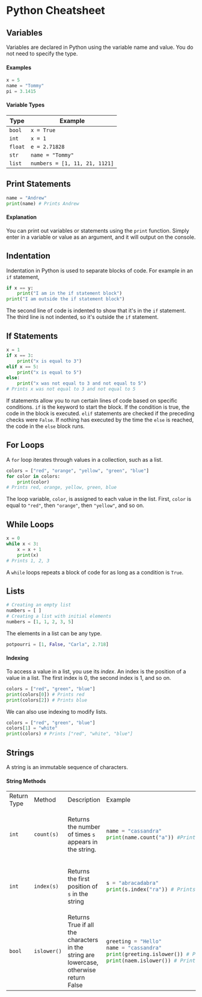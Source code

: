# Python Cheatsheet
## Variables
Variables are declared in Python using the variable name and value. You do not need to specify the type.
#### Examples
```py
x = 5
name = "Tommy"
pi = 3.1415
```
#### Variable Types

|Type|Example|
|-|-|
|`bool`|`x = True`|
| `int`|`x = 1`|
| `float`|`e = 2.71828`|
|`str`|`name = "Tommy"`|
|`list`|`numbers = [1, 11, 21, 1121]`|

## Print Statements
```py
name = "Andrew"
print(name) # Prints Andrew
```

#### Explanation
You can print out variables or statements using the `print` function. Simply enter in a variable or value as an argument, and it will output on the console.

## Indentation
Indentation in Python is used to separate blocks of code. For example in an `if` statement,
```py
if x == y:
    print("I am in the if statement block")
print("I am outside the if statement block")
```
The second line of code is indented to show that it's in the `if` statement. The third line is not indented, so it's outside the `if` statement.
## If Statements
```py
x = 1
if x == 3:
    print("x is equal to 3")
elif x == 5:
    print("x is equal to 5")
else:
    print("x was not equal to 3 and not equal to 5")
# Prints x was not equal to 3 and not equal to 5
```
If statements allow you to run certain lines of code based on specific conditions. `if` is the keyword to start the block. If the condition is true, the code in the block is executed. `elif` statements are checked if the preceding checks were `False`. If nothing has executed by the time the `else` is reached, the code in the `else` block runs.

## For Loops
A `for` loop iterates through values in a collection, such as a list.
```py
colors = ["red", "orange", "yellow", "green", "blue"]
for color in colors:
    print(color)
# Prints red, orange, yellow, green, blue
```
The loop variable, `color`, is assigned to each value in the list. First, `color` is equal to `"red"`, then `"orange"`, then `"yellow"`, and so on.
## While Loops
```py
x = 0
while x < 3:
    x = x + 1
    print(x)
# Prints 1, 2, 3
```
A `while` loops repeats a block of code for as long as a condition is `True`.
## Lists
```py
# Creating an empty list
numbers = [ ]
# Creating a list with initial elements
numbers = [1, 1, 2, 3, 5]
```
The elements in a list can be any type.
```py
potpourri = [1, False, "Carla", 2.718]
```
#### Indexing
To access a value in a list, you use its *index*. An index is the position of a value in a list. The first index is 0, the second index is 1, and so on.
```py
colors = ["red", "green", "blue"]
print(colors[0]) # Prints red
print(colors[2]) # Prints blue
```
We can also use indexing to modify lists.
```py
colors = ["red", "green", "blue"]
colors[1] = "white"
print(colors) # Prints ["red", "white", "blue"]
```

## Strings
A string is an immutable sequence of characters.

#### String Methods
<table>
<tr>
<td>Return Type</td><td>Method</td><td>Description</td><td>Example</td>
</tr>
<tr>
<td>

`int`

</td>
<td>

`count(s)`

</td>
<td>

Returns the number of times `s` appears in the string.

</td>
<td>

```py
name = "cassandra"
print(name.count("a")) #Prints 3
```

</td>
</tr>
<tr>
<td>

`int`

</td>
<td>

`index(s)`

</td>
<td>

Returns the first position of `s` in the string

</td>
<td>

```py
s = "abracadabra"
print(s.index("ra")) # Prints 2
```

</td>
</tr>
<tr>
<td>

`bool`

</td>
<td>

`islower()`
    
</td>
<td>Returns True if all the characters in the string are lowercase, otherwise return False</td>
<td>
    
```py
greeting = "Hello"
name = "cassandra"
print(greeting.islower()) # Prints False
print(naem.islower()) # Prints True
```
    
</td>
</tr>
</table>
